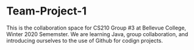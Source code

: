 # Team-Project-1

This is the collaboration space for CS210 Group #3 at Bellevue College, Winter 2020 Sememster. We are learning Java, group collaboration, and introducing ourselves to the use of Github for codign projects.
